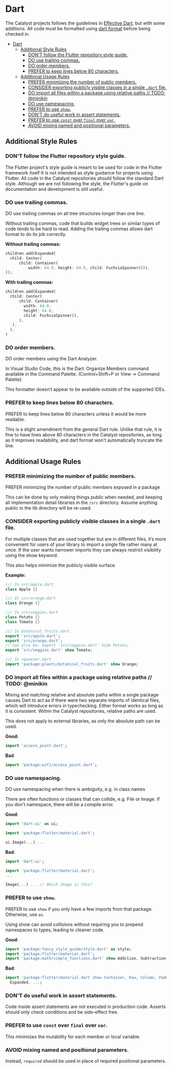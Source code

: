 # Dart

The Catalyst projects follows the guidelines in [Effective Dart](https://dart.dev/guides/language/effective-dart), but with some additions.
All code must be formatted using [dart format](https://dart.dev/tools/dart-format) before being checked in.

- [Dart](#dart)
  - [Additional Style Rules](#additional-style-rules)
    - [DON'T follow the Flutter repository style guide.](#dont-follow-the-flutter-repository-style-guide)
    - [DO use trailing commas.](#do-use-trailing-commas)
    - [DO order members.](#do-order-members)
    - [PREFER to keep lines below 80 characters.](#prefer-to-keep-lines-below-80-characters)
  - [Additional Usage Rules](#additional-usage-rules)
    - [PREFER minimizing the number of public members.](#prefer-minimizing-the-number-of-public-members)
    - [CONSIDER exporting publicly visible classes in a single `.dart` file.](#consider-exporting-publicly-visible-classes-in-a-single-dart-file)
    - [DO import all files within a package using relative paths // TODO: @minikin](#do-import-all-files-within-a-package-using-relative-paths--todo-minikin)
    - [DO use namespacing.](#do-use-namespacing)
    - [PREFER to use `show`.](#prefer-to-use-show)
    - [DON'T do useful work in assert statements.](#dont-do-useful-work-in-assert-statements)
    - [PREFER to use `const` over `final` over `var`.](#prefer-to-use-const-over-final-over-var)
    - [AVOID mixing named and positional parameters.](#avoid-mixing-named-and-positional-parameters)

## Additional Style Rules

### DON'T follow the Flutter repository style guide.

The Flutter project's style guide is meant to be used for code in the Flutter framework itself
It is not intended as style guidance for projects using Flutter.
All code in the Catalyst repositories should follow the standard Dart style.
Although we are not following the style, the Flutter's guide on documentation and development is still useful.

### DO use trailing commas.

DO use trailing commas on all tree structures longer than one line.

Without trailing commas, code that builds widget trees or similar types of code tends to be hard to read.
Adding the trailing commas allows dart format to do its job correctly.

**Without trailing commas:**

```dart
children.add(Expanded(
  child: Center(
      child: Container(
          width: 64.0, height: 64.0, child: FuchsiaSpinner())),
));
```

**With trailing commas:**

```dart
children.add(Expanded(
  child: Center(
      child: Container(
        width: 64.0,
        height: 64.0,
        child: FuchsiaSpinner(),
      ),
   ),
  ),
)
```

### DO order members.

DO order members using the Dart Analyzer.

In Visual Studio Code, this is the Dart: Organize Members command available in the Command Palette.
(Control+Shift+P or View -> Command Palette)

This formatter doesn’t appear to be available outside of the supported IDEs.


### PREFER to keep lines below 80 characters.

PREFER to keep lines below 80 characters unless it would be more readable.

This is a slight amendment from the general Dart rule. Unlike that rule, it is fine to have lines above 80 characters in the Catalyst repositories,
as long as it improves readability, and dart format won't automatically truncate the line.

## Additional Usage Rules

### PREFER minimizing the number of public members.

PREFER minimizing the number of public members exposed in a package

This can be done by only making things public when needed, and keeping all implementation detail libraries in the `/src` directory.
Assume anything public in the lib directory will be re-used.


### CONSIDER exporting publicly visible classes in a single `.dart` file.

For multiple classes that are used together but are in different files, it’s more convenient for users of your library to import a single file rather many at once.
If the user wants narrower imports they can always restrict visibility using the show keyword.

This also helps minimize the publicly visible surface.

**Example:**

```dart
/// In src/apple.dart
class Apple {}

/// In src/orange.dart
class Orange {}

/// In src/veggies.dart
class Potato {}
class Tomato {}

/// In botanical_fruits.dart
export 'src/apple.dart';
export 'src/orange.dart';
// Can also be: export 'src/veggies.dart' hide Potato;
export 'src/veggies.dart' show Tomato;

/// In squeezer.dart
import 'package:plants/botanical_fruits.dart' show Orange;
```

### DO import all files within a package using relative paths // TODO: @minikin

Mixing and matching relative and absolute paths within a single package causes Dart to act as if there were two separate imports of identical files,
which will introduce errors in typechecking.
Either format works as long as it is consistent. 
Within the Catalyst repositories, relative paths are used.

This does not apply to external libraries, as only the absolute path can be used.

**Good:**

```dart
import 'access_point.dart';
```

**Bad**

```dart
import 'package:wifi/access_point.dart';
```

### DO use namespacing.

DO use namespacing when there is ambiguity, e.g. in class names

There are often functions or classes that can collide, e.g. File or Image. 
If you don't namespace, there will be a compile error.

**Good**:

```dart
import 'dart:ui' as ui;

import 'package:flutter/material.dart';

ui.Image(...) ...
```

**Bad**:

```dart
import 'dart:ui';

import 'package:flutter/material.dart';
...

Image(...) ... // Which Image is this?
```

### PREFER to use `show`.

PREFER to use `show` if you only have a few imports from that package. Otherwise, use `as`.

Using show can avoid collisions without requiring you to prepend namespaces to types, leading to cleaner code.


**Good**:

```dart
import 'package:fancy_style_guide/style.dart' as style;
import 'package:flutter/material.dart';
import 'package:math/simple_functions.dart' show Addition, Subtraction;
```
**Bad**:

```dart
import 'package:flutter/material.dart show Container, Row, Column, Padding,
  Expanded, ...;
```

### DON'T do useful work in assert statements.

Code inside assert statements are not executed in production code.
Asserts should only check conditions and be side-effect free.


### PREFER to use `const` over `final` over `var`.

This minimizes the mutability for each member or local variable.


### AVOID mixing named and positional parameters.

Instead, `required` should be used in place of required positional parameters.
